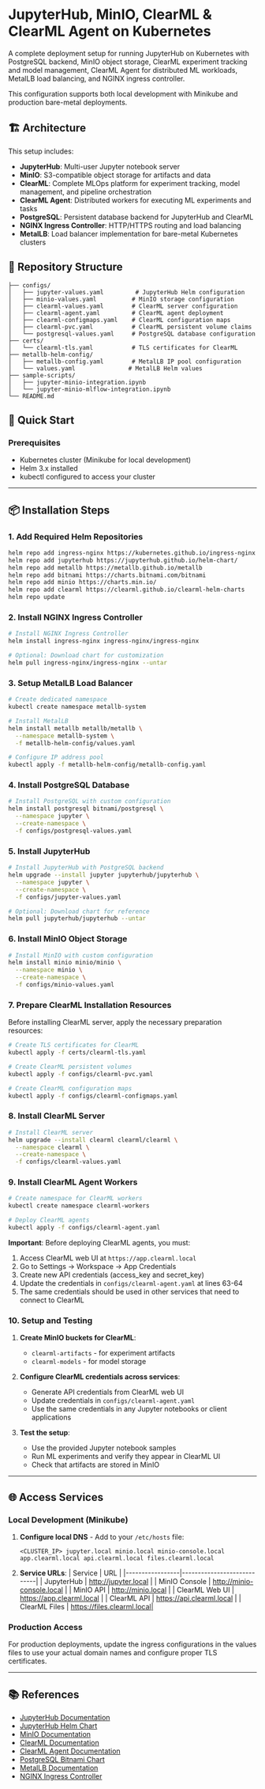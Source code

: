 
# JupyterHub, MinIO, ClearML & ClearML Agent on Kubernetes

A complete deployment setup for running JupyterHub on Kubernetes with PostgreSQL backend, MinIO object storage, ClearML experiment tracking and model management, ClearML Agent for distributed ML workloads, MetalLB load balancing, and NGINX ingress controller.

This configuration supports both local development with Minikube and production bare-metal deployments.

## 🏗️ Architecture

This setup includes:
- **JupyterHub**: Multi-user Jupyter notebook server
- **MinIO**: S3-compatible object storage for artifacts and data
- **ClearML**: Complete MLOps platform for experiment tracking, model management, and pipeline orchestration
- **ClearML Agent**: Distributed workers for executing ML experiments and tasks
- **PostgreSQL**: Persistent database backend for JupyterHub and ClearML
- **NGINX Ingress Controller**: HTTP/HTTPS routing and load balancing
- **MetalLB**: Load balancer implementation for bare-metal Kubernetes clusters

## 📁 Repository Structure

```
├── configs/
│   ├── jupyter-values.yaml         # JupyterHub Helm configuration
│   ├── minio-values.yaml          # MinIO storage configuration
│   ├── clearml-values.yaml        # ClearML server configuration
│   ├── clearml-agent.yaml         # ClearML agent deployment
│   ├── clearml-configmaps.yaml    # ClearML configuration maps
│   ├── clearml-pvc.yaml           # ClearML persistent volume claims
│   └── postgresql-values.yaml     # PostgreSQL database configuration
├── certs/
│   └── clearml-tls.yaml           # TLS certificates for ClearML
├── metallb-helm-config/
│   ├── metallb-config.yaml        # MetalLB IP pool configuration
│   └── values.yaml               # MetalLB Helm values
├── sample-scripts/
│   ├── jupyter-minio-integration.ipynb
│   └── jupyter-minio-mlflow-integration.ipynb
└── README.md
```

## 🚀 Quick Start

### Prerequisites

- Kubernetes cluster (Minikube for local development)
- Helm 3.x installed
- kubectl configured to access your cluster

---

## 📦 Installation Steps

### 1. Add Required Helm Repositories

```bash
helm repo add ingress-nginx https://kubernetes.github.io/ingress-nginx
helm repo add jupyterhub https://jupyterhub.github.io/helm-chart/
helm repo add metallb https://metallb.github.io/metallb
helm repo add bitnami https://charts.bitnami.com/bitnami
helm repo add minio https://charts.min.io/
helm repo add clearml https://clearml.github.io/clearml-helm-charts
helm repo update

```

### 2. Install NGINX Ingress Controller

```bash
# Install NGINX Ingress Controller
helm install ingress-nginx ingress-nginx/ingress-nginx

# Optional: Download chart for customization
helm pull ingress-nginx/ingress-nginx --untar
```

### 3. Setup MetalLB Load Balancer

```bash
# Create dedicated namespace
kubectl create namespace metallb-system

# Install MetalLB
helm install metallb metallb/metallb \
  --namespace metallb-system \
  -f metallb-helm-config/values.yaml

# Configure IP address pool
kubectl apply -f metallb-helm-config/metallb-config.yaml
```

### 4. Install PostgreSQL Database

```bash
# Install PostgreSQL with custom configuration
helm install postgresql bitnami/postgresql \
  --namespace jupyter \
  --create-namespace \
  -f configs/postgresql-values.yaml
```

### 5. Install JupyterHub

```bash
# Install JupyterHub with PostgreSQL backend
helm upgrade --install jupyter jupyterhub/jupyterhub \
  --namespace jupyter \
  --create-namespace \
  -f configs/jupyter-values.yaml

# Optional: Download chart for reference
helm pull jupyterhub/jupyterhub --untar
```

### 6. Install MinIO Object Storage

```bash
# Install MinIO with custom configuration
helm install minio minio/minio \
  --namespace minio \
  --create-namespace \
  -f configs/minio-values.yaml
```

### 7. Prepare ClearML Installation Resources

Before installing ClearML server, apply the necessary preparation resources:

```bash
# Create TLS certificates for ClearML
kubectl apply -f certs/clearml-tls.yaml

# Create ClearML persistent volumes
kubectl apply -f configs/clearml-pvc.yaml

# Create ClearML configuration maps
kubectl apply -f configs/clearml-configmaps.yaml
```

### 8. Install ClearML Server

```bash
# Install ClearML server
helm upgrade --install clearml clearml/clearml \
  --namespace clearml \
  --create-namespace \
  -f configs/clearml-values.yaml
```

### 9. Install ClearML Agent Workers

```bash
# Create namespace for ClearML workers
kubectl create namespace clearml-workers

# Deploy ClearML agents
kubectl apply -f configs/clearml-agent.yaml
```

**Important**: Before deploying ClearML agents, you must:
1. Access ClearML web UI at `https://app.clearml.local`
2. Go to Settings → Workspace → App Credentials
3. Create new API credentials (access_key and secret_key)
4. Update the credentials in `configs/clearml-agent.yaml` at lines 63-64
5. The same credentials should be used in other services that need to connect to ClearML

### 10. Setup and Testing

1. **Create MinIO buckets for ClearML**:
   - `clearml-artifacts` - for experiment artifacts
   - `clearml-models` - for model storage

2. **Configure ClearML credentials across services**:
   - Generate API credentials from ClearML web UI
   - Update credentials in `configs/clearml-agent.yaml`
   - Use the same credentials in any Jupyter notebooks or client applications

3. **Test the setup**:
   - Use the provided Jupyter notebook samples
   - Run ML experiments and verify they appear in ClearML UI
   - Check that artifacts are stored in MinIO

---

## 🌐 Access Services

### Local Development (Minikube)

1. **Configure local DNS** - Add to your `/etc/hosts` file:
   ```
   <CLUSTER_IP> jupyter.local minio.local minio-console.local app.clearml.local api.clearml.local files.clearml.local
   ```

2. **Service URLs**:
  |   Service       | URL                        |
  |-----------------|----------------------------|
  | JupyterHub      | http://jupyter.local       |
  | MinIO Console   | http://minio-console.local |
  | MinIO API       | http://minio.local         |
  | ClearML Web UI  | https://app.clearml.local  |
  | ClearML API     | https://api.clearml.local  |
  | ClearML Files   | https://files.clearml.local|

### Production Access

For production deployments, update the ingress configurations in the values files to use your actual domain names and configure proper TLS certificates.

---

## 📚 References

- [JupyterHub Documentation](https://jupyterhub.readthedocs.io/)
- [JupyterHub Helm Chart](https://jupyterhub.github.io/helm-chart/)
- [MinIO Documentation](https://min.io/docs/)
- [ClearML Documentation](https://clear.ml/docs/)
- [ClearML Agent Documentation](https://clear.ml/docs/latest/docs/clearml_agent/)
- [PostgreSQL Bitnami Chart](https://github.com/bitnami/charts/tree/main/bitnami/postgresql)
- [MetalLB Documentation](https://metallb.universe.tf/)
- [NGINX Ingress Controller](https://kubernetes.github.io/ingress-nginx/)